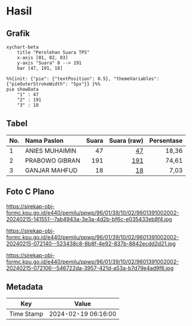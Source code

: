 # Hasil

## Grafik

```mermaid
xychart-beta
    title "Perolehan Suara TPS"
    x-axis [01, 02, 03]
    y-axis "Suara" 0 --> 191
    bar [47, 191, 18]
```

```mermaid
%%{init: {"pie": {"textPosition": 0.5}, "themeVariables": {"pieOuterStrokeWidth": "5px"}} }%%
pie showData
    "1" : 47
    "2" : 191
    "3" : 18
```

## Tabel

| No. | Nama Paslon    | Suara | Suara (raw) | Persentase |
|:--- |:-------------- | -----:| -----------:| ----------:|
| 1   | ANIES MUHAIMIN | 47    | [47][p-1]   | 18,36      |
| 2   | PRABOWO GIBRAN | 191   | [191][p-2]  | 74,61      |
| 3   | GANJAR MAHFUD  | 18    | [18][p-3]   | 7,03       |


[p-1]: https://github.com/gigit-pemilu/pemilu-2024-96-papua-barat-daya/blob/main/pilpres/hitung-suara/sub/96-papua-barat-daya/sub/01-sorong/sub/39-mariat/sub/1002-mariyai/sub/002-tps/sub/paslon-1.txt
[p-2]: https://github.com/gigit-pemilu/pemilu-2024-96-papua-barat-daya/blob/main/pilpres/hitung-suara/sub/96-papua-barat-daya/sub/01-sorong/sub/39-mariat/sub/1002-mariyai/sub/002-tps/sub/paslon-2.txt
[p-3]: https://github.com/gigit-pemilu/pemilu-2024-96-papua-barat-daya/blob/main/pilpres/hitung-suara/sub/96-papua-barat-daya/sub/01-sorong/sub/39-mariat/sub/1002-mariyai/sub/002-tps/sub/paslon-3.txt

## Foto C Plano

https://sirekap-obj-formc.kpu.go.id/e440/pemilu/ppwp/96/01/39/10/02/9601391002002-20240215-141551--7ab4943a-3e3a-4d2b-bf6c-e035433eb8f4.jpg

https://sirekap-obj-formc.kpu.go.id/e440/pemilu/ppwp/96/01/39/10/02/9601391002002-20240215-072140--523438c8-8b8f-4e92-837b-8842ecdd2d21.jpg

https://sirekap-obj-formc.kpu.go.id/e440/pemilu/ppwp/96/01/39/10/02/9601391002002-20240215-072106--546722da-3957-421d-a53a-b7d79e4ad9f6.jpg


## Metadata

| Key        | Value               |
| ---------- | ------------------- |
| Time Stamp | 2024-02-19 06:16:00 |



